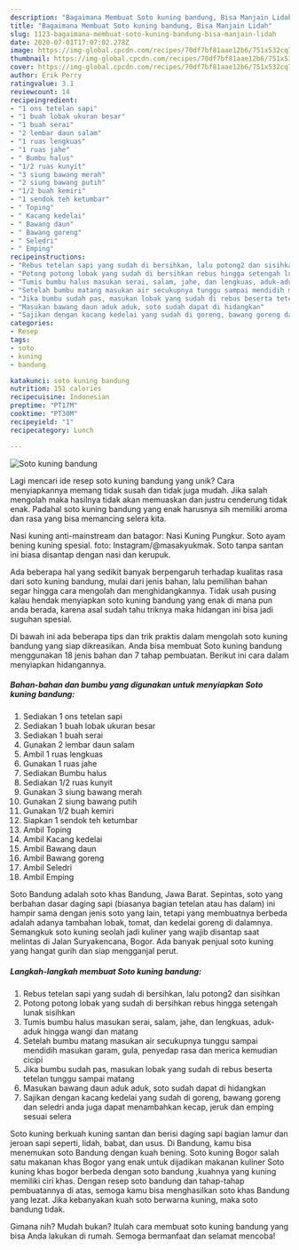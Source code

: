 ```yaml
---
description: "Bagaimana Membuat Soto kuning bandung, Bisa Manjain Lidah"
title: "Bagaimana Membuat Soto kuning bandung, Bisa Manjain Lidah"
slug: 1123-bagaimana-membuat-soto-kuning-bandung-bisa-manjain-lidah
date: 2020-07-01T17:07:02.278Z
image: https://img-global.cpcdn.com/recipes/70df7bf81aae12b6/751x532cq70/soto-kuning-bandung-foto-resep-utama.jpg
thumbnail: https://img-global.cpcdn.com/recipes/70df7bf81aae12b6/751x532cq70/soto-kuning-bandung-foto-resep-utama.jpg
cover: https://img-global.cpcdn.com/recipes/70df7bf81aae12b6/751x532cq70/soto-kuning-bandung-foto-resep-utama.jpg
author: Erik Perry
ratingvalue: 3.1
reviewcount: 14
recipeingredient:
- "1 ons tetelan sapi"
- "1 buah lobak ukuran besar"
- "1 buah serai"
- "2 lembar daun salam"
- "1 ruas lengkuas"
- "1 ruas jahe"
- " Bumbu halus"
- "1/2 ruas kunyit"
- "3 siung bawang merah"
- "2 siung bawang putih"
- "1/2 buah kemiri"
- "1 sendok teh ketumbar"
- " Toping"
- " Kacang kedelai"
- " Bawang daun"
- " Bawang goreng"
- " Seledri"
- " Emping"
recipeinstructions:
- "Rebus tetelan sapi yang sudah di bersihkan, lalu potong2 dan sisihkan"
- "Potong potong lobak yang sudah di bersihkan rebus hingga setengah lunak sisihkan"
- "Tumis bumbu halus masukan serai, salam, jahe, dan lengkuas, aduk-aduk hingga wangi dan matang"
- "Setelah bumbu matang masukan air secukupnya tunggu sampai mendidih masukan garam, gula, penyedap rasa dan merica kemudian cicipi"
- "Jika bumbu sudah pas, masukan lobak yang sudah di rebus beserta tetelan tunggu sampai matang"
- "Masukan bawang daun aduk aduk, soto sudah dapat di hidangkan"
- "Sajikan dengan kacang kedelai yang sudah di goreng, bawang goreng dan seledri anda juga dapat menambahkan kecap, jeruk dan emping sesuai selera"
categories:
- Resep
tags:
- soto
- kuning
- bandung

katakunci: soto kuning bandung 
nutrition: 151 calories
recipecuisine: Indonesian
preptime: "PT17M"
cooktime: "PT30M"
recipeyield: "1"
recipecategory: Lunch

---
```



![Soto kuning bandung](https://img-global.cpcdn.com/recipes/70df7bf81aae12b6/751x532cq70/soto-kuning-bandung-foto-resep-utama.jpg)

Lagi mencari ide resep soto kuning bandung yang unik? Cara menyiapkannya memang tidak susah dan tidak juga mudah. Jika salah mengolah maka hasilnya tidak akan memuaskan dan justru cenderung tidak enak. Padahal soto kuning bandung yang enak harusnya sih memiliki aroma dan rasa yang bisa memancing selera kita.

Nasi kuning anti-mainstream dan batagor: Nasi Kuning Pungkur. Soto ayam bening kuning spesial. foto: Instagram/@masakyukmak. Soto tanpa santan ini biasa disantap dengan nasi dan kerupuk.

Ada beberapa hal yang sedikit banyak berpengaruh terhadap kualitas rasa dari soto kuning bandung, mulai dari jenis bahan, lalu pemilihan bahan segar hingga cara mengolah dan menghidangkannya. Tidak usah pusing kalau hendak menyiapkan soto kuning bandung yang enak di mana pun anda berada, karena asal sudah tahu triknya maka hidangan ini bisa jadi suguhan spesial.


Di bawah ini ada beberapa tips dan trik praktis dalam mengolah soto kuning bandung yang siap dikreasikan. Anda bisa membuat Soto kuning bandung menggunakan 18 jenis bahan dan 7 tahap pembuatan. Berikut ini cara dalam menyiapkan hidangannya.

<!--inarticleads1-->

##### Bahan-bahan dan bumbu yang digunakan untuk menyiapkan Soto kuning bandung:

1. Sediakan 1 ons tetelan sapi
1. Sediakan 1 buah lobak ukuran besar
1. Sediakan 1 buah serai
1. Gunakan 2 lembar daun salam
1. Ambil 1 ruas lengkuas
1. Gunakan 1 ruas jahe
1. Sediakan  Bumbu halus
1. Sediakan 1/2 ruas kunyit
1. Gunakan 3 siung bawang merah
1. Gunakan 2 siung bawang putih
1. Gunakan 1/2 buah kemiri
1. Siapkan 1 sendok teh ketumbar
1. Ambil  Toping
1. Ambil  Kacang kedelai
1. Ambil  Bawang daun
1. Ambil  Bawang goreng
1. Ambil  Seledri
1. Ambil  Emping


Soto Bandung adalah soto khas Bandung, Jawa Barat. Sepintas, soto yang berbahan dasar daging sapi (biasanya bagian tetelan atau has dalam) ini hampir sama dengan jenis soto yang lain, tetapi yang membuatnya berbeda adalah adanya tambahan lobak, tomat, dan kedelai goreng di dalamnya. Semangkuk soto kuning seolah jadi kuliner yang wajib disantap saat melintas di Jalan Suryakencana, Bogor. Ada banyak penjual soto kuning yang hangat gurih dan siap mengganjal perut. 

<!--inarticleads2-->

##### Langkah-langkah membuat Soto kuning bandung:

1. Rebus tetelan sapi yang sudah di bersihkan, lalu potong2 dan sisihkan
1. Potong potong lobak yang sudah di bersihkan rebus hingga setengah lunak sisihkan
1. Tumis bumbu halus masukan serai, salam, jahe, dan lengkuas, aduk-aduk hingga wangi dan matang
1. Setelah bumbu matang masukan air secukupnya tunggu sampai mendidih masukan garam, gula, penyedap rasa dan merica kemudian cicipi
1. Jika bumbu sudah pas, masukan lobak yang sudah di rebus beserta tetelan tunggu sampai matang
1. Masukan bawang daun aduk aduk, soto sudah dapat di hidangkan
1. Sajikan dengan kacang kedelai yang sudah di goreng, bawang goreng dan seledri anda juga dapat menambahkan kecap, jeruk dan emping sesuai selera


Soto kuning berkuah kuning santan dan berisi daging sapi bagian lamur dan jeroan sapi seperti, lidah, babat, dan usus. Di Bandung, kamu bisa menemukan soto Bandung dengan kuah bening. Soto kuning Bogor salah satu makanan khas Bogor yang enak untuk dijadikan makanan kuliner Soto kuning khas bogor berbeda dengan soto bandung ,kuahnya yang kuning memiliki ciri khas. Dengan resep soto bandung dan tahap-tahap pembuatannya di atas, semoga kamu bisa menghasilkan soto khas Bandung yang lezat. Jika kebanyakan kuah soto berwarna kuning, maka soto bandung tidak. 

Gimana nih? Mudah bukan? Itulah cara membuat soto kuning bandung yang bisa Anda lakukan di rumah. Semoga bermanfaat dan selamat mencoba!

